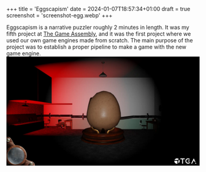 +++
title = 'Eggscapism'
date = 2024-01-07T18:57:34+01:00
draft = true
screenshot = 'screenshot-egg.webp'
+++

Eggscapism is a narrative puzzler roughly 2 minutes in length. It was my fifth project 
at [The Game Assembly](https://thegameassembly.com), and it was the first project where 
we used our own game engines made from scratch. The main purpose of the project was to
establish a proper pipeline to make a game with the new game engine.
![Screenshot of the main room with a huge egg.](screenshot-egg.webp)